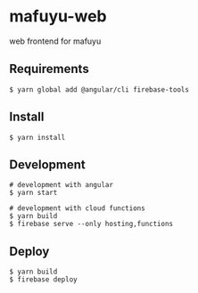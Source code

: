 # mafuyu-web

web frontend for mafuyu

## Requirements

```
$ yarn global add @angular/cli firebase-tools
```

## Install

```
$ yarn install
```

## Development

```
# development with angular
$ yarn start

# development with cloud functions
$ yarn build
$ firebase serve --only hosting,functions
```

## Deploy

```
$ yarn build
$ firebase deploy
```

